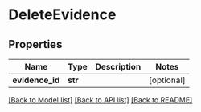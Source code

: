 # DeleteEvidence

## Properties
Name | Type | Description | Notes
------------ | ------------- | ------------- | -------------
**evidence_id** | **str** |  | [optional] 

[[Back to Model list]](README.md#documentation-for-models) [[Back to API list]](../README.md#documentation-for-api-endpoints) [[Back to README]](../README.md)


